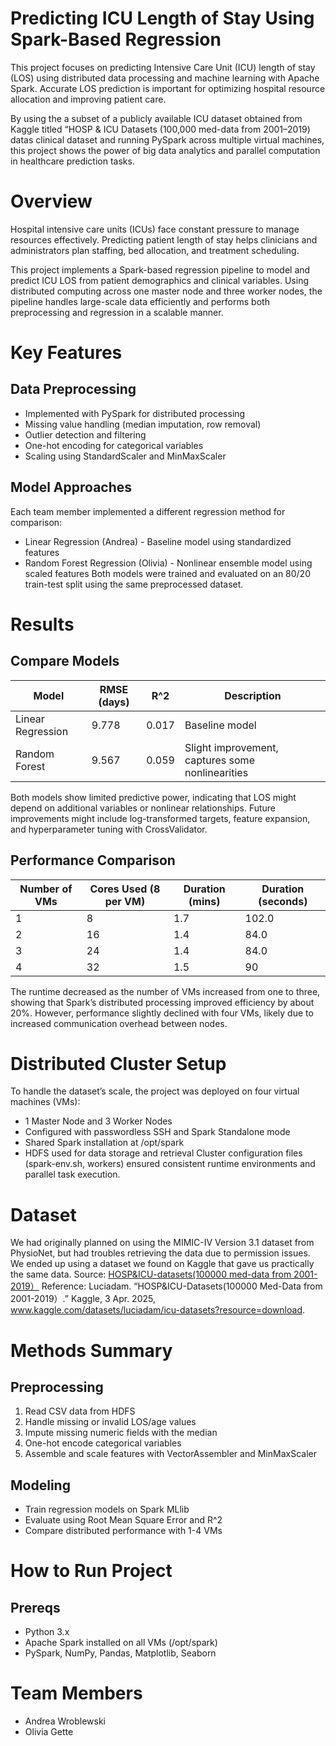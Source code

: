 # Predicting ICU Length of Stay Using Spark-Based Regression
This project focuses on predicting Intensive Care Unit (ICU) length of stay (LOS) using distributed data processing and machine learning with Apache Spark. Accurate LOS prediction is important for optimizing hospital resource allocation and improving patient care.

By using the a subset of a publicly available ICU dataset obtained from Kaggle titled “HOSP & ICU Datasets (100,000 med-data from 2001–2019) datas clinical dataset and running PySpark across multiple virtual machines, this project shows the power of big data analytics and parallel computation in healthcare prediction tasks.

# Overview
Hospital intensive care units (ICUs) face constant pressure to manage resources effectively. Predicting patient length of stay helps clinicians and administrators plan staffing, bed allocation, and treatment scheduling.

This project implements a Spark-based regression pipeline to model and predict ICU LOS from patient demographics and clinical variables. Using distributed computing across one master node and three worker nodes, the pipeline handles large-scale data efficiently and performs both preprocessing and regression in a scalable manner.

# Key Features
## Data Preprocessing
- Implemented with PySpark for distributed processing
- Missing value handling (median imputation, row removal)
- Outlier detection and filtering
- One-hot encoding for categorical variables
- Scaling using StandardScaler and MinMaxScaler

## Model Approaches
Each team member implemented a different regression method for comparison:
- Linear Regression (Andrea) - Baseline model using standardized features
- Random Forest Regression (Olivia) - Nonlinear ensemble model using scaled features
Both models were trained and evaluated on an 80/20 train-test split using the same preprocessed dataset.

# Results
## Compare Models
| Model | RMSE (days) | R^2 | Description |
|---|---|---|---|
| Linear Regression | 9.778 | 0.017 | Baseline model |
| Random Forest | 9.567 | 0.059 | Slight improvement, captures some nonlinearities |

Both models show limited predictive power, indicating that LOS might depend on additional variables or nonlinear relationships. Future improvements might include log-transformed targets, feature expansion, and hyperparameter tuning with CrossValidator.

## Performance Comparison
| Number of VMs | Cores Used (8 per VM) | Duration (mins) | Duration (seconds) |
|---|---|---|---|
| 1 | 8 | 1.7 | 102.0 |
| 2 | 16 | 1.4 | 84.0 |
| 3 | 24 | 1.4 | 84.0 |
| 4 | 32 | 1.5 | 90 |

The runtime decreased as the number of VMs increased from one to three, showing that Spark’s distributed processing improved efficiency by about 20%. However, performance slightly declined with four VMs, likely due to increased communication overhead between nodes.

# Distributed Cluster Setup
To handle the dataset’s scale, the project was deployed on four virtual machines (VMs):
- 1 Master Node and 3 Worker Nodes
- Configured with passwordless SSH and Spark Standalone mode
- Shared Spark installation at /opt/spark
- HDFS used for data storage and retrieval
Cluster configuration files (spark-env.sh, workers) ensured consistent runtime environments and parallel task execution.

# Dataset
We had originally planned on using the MIMIC-IV Version 3.1 dataset from PhysioNet, but had troubles retrieving the data due to permission issues. We ended up using a dataset we found on Kaggle that gave us practically the same data.
Source: [HOSP&ICU-datasets(100000 med-data from 2001-2019）]([url](https://www.kaggle.com/datasets/luciadam/icu-datasets?resource=download))
Reference: Luciadam. “HOSP&ICU-Datasets(100000 Med-Data from 2001-2019）.” Kaggle, 3 Apr. 2025, www.kaggle.com/datasets/luciadam/icu-datasets?resource=download. 

# Methods Summary
## Preprocessing
1. Read CSV data from HDFS
2. Handle missing or invalid LOS/age values
3. Impute missing numeric fields with the median
4. One-hot encode categorical variables
5. Assemble and scale features with VectorAssembler and MinMaxScaler
## Modeling
- Train regression models on Spark MLlib
- Evaluate using Root Mean Square Error and R^2
- Compare distributed performance with 1-4 VMs

# How to Run Project
## Prereqs
- Python 3.x
- Apache Spark installed on all VMs (/opt/spark)
- PySpark, NumPy, Pandas, Matplotlib, Seaborn

# Team Members
- Andrea Wroblewski
- Olivia Gette
